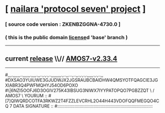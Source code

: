 
# [ [nailara 'protocol seven' project](http://nailara.network/) ]

### [ source code version : ZKENBZGGNA-4730.0 ]

### ( this is the public domain [license](../license)d 'base' branch )
---
## current [release](https://github.com/nailara-technologies/protocol-7/releases) \\\\// [AMOS7-v2.33.4](https://github.com/nailara-technologies/protocol-7/releases/tag/AMOS7-v2.33.4)
---

#,,,.,,,,,,..,,,,,,.,,,,.,,..,.,.,..,,,,,,,,.,..,,...,..,,.,.,.,.,,,,,.,.,..,,
#DXSAO3YUIUWE3GJUDWJX2JGSRAUBCBAIDHW4QMSYOTFQAGCIE3JGXIABR3Q4PWFMQHYJ54OD6POXO
#\\\|6NZI5OOFJ6D3OGIV275K43IBSUG3NIWX7IYYPATOPQO7PGBZZQT \ / AMOS7 \ YOURUM ::
#\[7]QIWQRDCOTFA3RKWZ2T4FZZLEVCRHL2O44H443VDOFQQFMEGQO4CQ 7  DATA SIGNATURE ::
#:::::::::::::::::::::::::::::::::::::::::::::::::::::::::::::::::::::::::::::
